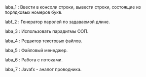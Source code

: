 laba_1 : Ввести в консоли строки, вывести строки, состоящие из порядковых номеров букв.

labf_2 : Генератор паролей по задаваемой длине.

laba_3 : Использовать парадигмы ООП.

laba_4 : Редактор текстовых файлов.

laba_5 : Файловый менеджер.

laba_6 : Работа с потоками.

laba_7 : Javafx - аналог проводника.
